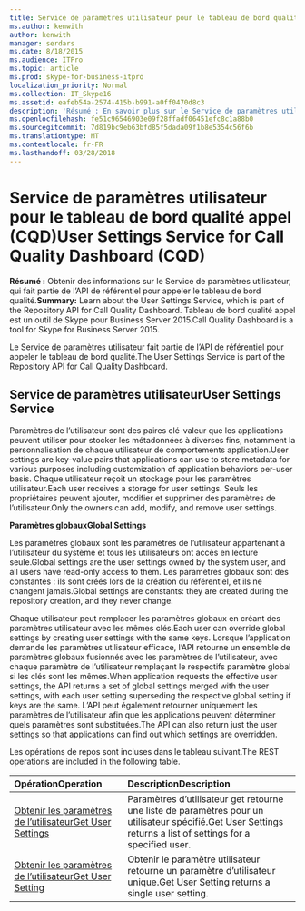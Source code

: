 ```yaml
---
title: Service de paramètres utilisateur pour le tableau de bord qualité appel (CQD)
ms.author: kenwith
author: kenwith
manager: serdars
ms.date: 8/18/2015
ms.audience: ITPro
ms.topic: article
ms.prod: skype-for-business-itpro
localization_priority: Normal
ms.collection: IT_Skype16
ms.assetid: eafeb54a-2574-415b-b991-a0ff0470d8c3
description: 'Résumé : En savoir plus sur le Service de paramètres utilisateur, qui fait partie de l’API de référentiel pour appeler le tableau de bord qualité. Tableau de bord qualité appel est un outil de Skype pour Business Server 2015.'
ms.openlocfilehash: fe51c96546903e09f28ffadf06451efc8c1a88b0
ms.sourcegitcommit: 7d819bc9eb63bfd85f5dada09f1b8e5354c56f6b
ms.translationtype: MT
ms.contentlocale: fr-FR
ms.lasthandoff: 03/28/2018
---
```

# <a name="user-settings-service-for-call-quality-dashboard-cqd"></a><span data-ttu-id="6cede-104">Service de paramètres utilisateur pour le tableau de bord qualité appel (CQD)</span><span class="sxs-lookup"><span data-stu-id="6cede-104">User Settings Service for Call Quality Dashboard (CQD)</span></span>
 
<span data-ttu-id="6cede-105">**Résumé :** Obtenir des informations sur le Service de paramètres utilisateur, qui fait partie de l’API de référentiel pour appeler le tableau de bord qualité.</span><span class="sxs-lookup"><span data-stu-id="6cede-105">**Summary:** Learn about the User Settings Service, which is part of the Repository API for Call Quality Dashboard.</span></span> <span data-ttu-id="6cede-106">Tableau de bord qualité appel est un outil de Skype pour Business Server 2015.</span><span class="sxs-lookup"><span data-stu-id="6cede-106">Call Quality Dashboard is a tool for Skype for Business Server 2015.</span></span>
  
<span data-ttu-id="6cede-107">Le Service de paramètres utilisateur fait partie de l’API de référentiel pour appeler le tableau de bord qualité.</span><span class="sxs-lookup"><span data-stu-id="6cede-107">The User Settings Service is part of the Repository API for Call Quality Dashboard.</span></span>
  
## <a name="user-settings-service"></a><span data-ttu-id="6cede-108">Service de paramètres utilisateur</span><span class="sxs-lookup"><span data-stu-id="6cede-108">User Settings Service</span></span>

<span data-ttu-id="6cede-109">Paramètres de l’utilisateur sont des paires clé-valeur que les applications peuvent utiliser pour stocker les métadonnées à diverses fins, notamment la personnalisation de chaque utilisateur de comportements application.</span><span class="sxs-lookup"><span data-stu-id="6cede-109">User settings are key-value pairs that applications can use to store metadata for various purposes including customization of application behaviors per-user basis.</span></span> <span data-ttu-id="6cede-110">Chaque utilisateur reçoit un stockage pour les paramètres utilisateur.</span><span class="sxs-lookup"><span data-stu-id="6cede-110">Each user receives a storage for user settings.</span></span> <span data-ttu-id="6cede-111">Seuls les propriétaires peuvent ajouter, modifier et supprimer des paramètres de l’utilisateur.</span><span class="sxs-lookup"><span data-stu-id="6cede-111">Only the owners can add, modify, and remove user settings.</span></span>
  
 <span data-ttu-id="6cede-112">**Paramètres globaux**</span><span class="sxs-lookup"><span data-stu-id="6cede-112">**Global Settings**</span></span>
  
<span data-ttu-id="6cede-113">Les paramètres globaux sont les paramètres de l’utilisateur appartenant à l’utilisateur du système et tous les utilisateurs ont accès en lecture seule.</span><span class="sxs-lookup"><span data-stu-id="6cede-113">Global settings are the user settings owned by the system user, and all users have read-only access to them.</span></span> <span data-ttu-id="6cede-114">Les paramètres globaux sont des constantes : ils sont créés lors de la création du référentiel, et ils ne changent jamais.</span><span class="sxs-lookup"><span data-stu-id="6cede-114">Global settings are constants: they are created during the repository creation, and they never change.</span></span>
  
<span data-ttu-id="6cede-115">Chaque utilisateur peut remplacer les paramètres globaux en créant des paramètres utilisateur avec les mêmes clés.</span><span class="sxs-lookup"><span data-stu-id="6cede-115">Each user can override global settings by creating user settings with the same keys.</span></span> <span data-ttu-id="6cede-116">Lorsque l’application demande les paramètres utilisateur efficace, l’API retourne un ensemble de paramètres globaux fusionnés avec les paramètres de l’utilisateur, avec chaque paramètre de l’utilisateur remplaçant le respectifs paramètre global si les clés sont les mêmes.</span><span class="sxs-lookup"><span data-stu-id="6cede-116">When application requests the effective user settings, the API returns a set of global settings merged with the user settings, with each user setting superseding the respective global setting if keys are the same.</span></span> <span data-ttu-id="6cede-117">L’API peut également retourner uniquement les paramètres de l’utilisateur afin que les applications peuvent déterminer quels paramètres sont substituées.</span><span class="sxs-lookup"><span data-stu-id="6cede-117">The API can also return just the user settings so that applications can find out which settings are overridden.</span></span> 
  
<span data-ttu-id="6cede-118">Les opérations de repos sont incluses dans le tableau suivant.</span><span class="sxs-lookup"><span data-stu-id="6cede-118">The REST operations are included in the following table.</span></span>

|<span data-ttu-id="6cede-119">**Opération**</span><span class="sxs-lookup"><span data-stu-id="6cede-119">**Operation**</span></span>|<span data-ttu-id="6cede-120">**Description**</span><span class="sxs-lookup"><span data-stu-id="6cede-120">**Description**</span></span>|
|:-----|:-----|
|[<span data-ttu-id="6cede-121">Obtenir les paramètres de l’utilisateur</span><span class="sxs-lookup"><span data-stu-id="6cede-121">Get User Settings</span></span>](get-user-settings.md) <br/> |<span data-ttu-id="6cede-122">Paramètres d’utilisateur get retourne une liste de paramètres pour un utilisateur spécifié.</span><span class="sxs-lookup"><span data-stu-id="6cede-122">Get User Settings returns a list of settings for a specified user.</span></span>  <br/> |
|[<span data-ttu-id="6cede-123">Obtenir les paramètres de l’utilisateur</span><span class="sxs-lookup"><span data-stu-id="6cede-123">Get User Setting</span></span>](get-user-setting.md) <br/> |<span data-ttu-id="6cede-124">Obtenir le paramètre utilisateur retourne un paramètre d’utilisateur unique.</span><span class="sxs-lookup"><span data-stu-id="6cede-124">Get User Setting returns a single user setting.</span></span>  <br/> |
   

